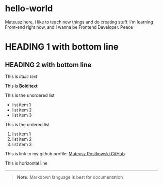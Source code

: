 # hello-world

Mateusz here, I like to teach new things and do creating stuff. 
I'm learning Front-end right now, and i wanna be Frontend Developer.
Peace

# HEADING 1 with bottom line 
## HEADING 2 with bottom line

This is *italic text*

This is **Bold text**

This is the unordered list
- list item 1
- list item 2
- list item 3

This is the ordered list
1. list item 1
2. list item 2
3. list item 3

This is link to my github profile: [Mateusz Rostkowski GitHub](https://github.com/MateuszRostkowski "My github profile")

This is horizontal line 

-------------------------------------------------------------------------------


> **Note:** Markdown language is best for documentation
